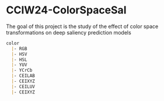 # CCIW24-ColorSpaceSal

The goal of this project is the study of the effect of color  space transformations on deep saliency prediction models 


```md 
color
  |- RGB 
  |- HSV
  |- HSL
  |- YUV 
  |- YCrCb
  |- CEILAB
  |- CEIXYZ
  |- CEILUV
  |- CEIXYZ
```

